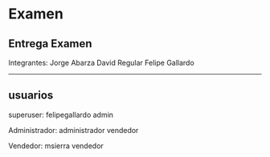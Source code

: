 # Examen
Entrega Examen
----
Integrantes:
Jorge Abarza
David Regular
Felipe Gallardo


---
usuarios
---
superuser: 
felipegallardo
admin

Administrador:
administrador
vendedor


Vendedor:
msierra
vendedor
